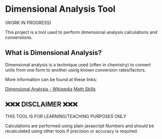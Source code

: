 # Dimensional Analysis Tool

(WORK IN PROGRESS)

This project is a tool used to perform dimensional analysis calculations and converstions.



## What is Dimensional Analysis?

Dimensional analysis is a technique used (often in chemistry) to convert units from one form to
another using known conversion rates/factors.

More information can be found at these links:

[Dimensional Analysis - Wikipedia](https://en.wikipedia.org/wiki/Dimensional_analysis)
[Math Skills](https://www.chem.tamu.edu/class/fyp/mathrev/mr-da.html)



## ❌❌❌ DISCLAIMER ❌❌❌

THIS TOOL IS FOR LEARNING/TEACHING PURPOSES ONLY

Calculations are performed using plain javascript Numbers and should be recalculated using
other tools if precision or accuracy is required.
